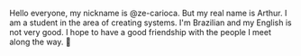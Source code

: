 Hello everyone, my nickname is @ze-carioca. But my real name is Arthur. I am a student in the area of ​​creating systems. 
I'm Brazilian and my English is not very good. 
I hope to have a good friendship with the people I meet along the way. 🙂
